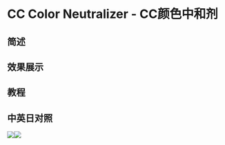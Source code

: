 # CC Color Neutralizer - CC颜色中和剂

## 简述

## 效果展示

## 教程

## 中英日对照

![](https://mir.yuelili.com/wp-content/uploads/user/AE/effects/AE-Effects-Color-CC_Color_Neutralizer.png)![](https://mir.yuelili.com/wp-content/uploads/user/AE/effects/AE-Effects-Color-CC_Color_Neutralizer_cn.png)
